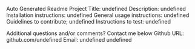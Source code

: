Auto Generated Readme
  Project Title: undefined
  Description: undefined
  Installation instructions: undefined
  General usage instructions: undefined
  Guidelines to contribute; undefined
  Instructions to test: undefined
    
  Additional questions and/or comments? Contact me below
  Github URL: github.com/undefined
  Email: undefined
undefined
